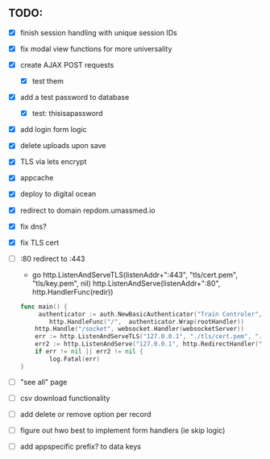 ## TODO:

- [x] finish session handling with unique session IDs
- [x] fix modal view functions for more universality
- [x] create AJAX POST requests
    - [x] test them
- [x] add a test password to database
    - [x] test: thisisapassword

- [x] add login form logic
- [x] delete uploads upon save
- [x] TLS via lets encrypt
- [x] appcache
- [x] deploy to digital ocean
- [x] redirect to domain repdom.umassmed.io

- [x] fix dns?

- [x] fix TLS cert

- [ ] :80 redirect to :443
    - go http.ListenAndServeTLS(listenAddr+":443", "tls/cert.pem", "tls/key.pem", nil)
    http.ListenAndServe(listenAddr+":80", http.HandlerFunc(redir))
    ```go
    func main() {
	     authenticator := auth.NewBasicAuthenticator("Train Controler", Secret)
	        http.HandleFunc("/",  authenticator.Wrap(rootHandler))
    	http.Handle("/socket", websocket.Handler(websocketServer))
    	err := http.ListenAndServeTLS("127.0.0.1", "./tls/cert.pem", "./tls/key.pem", nil)
    	err2 := http.ListenAndServe("127.0.0.1", http.RedirectHandler("https://127.0.0.1", http.StatusFound))
    	if err != nil || err2 != nil {
    		log.Fatal(err)
	}
    ```
- [ ] "see all" page

- [ ] csv download functionality

- [ ] add delete or remove option per record

- [ ] figure out hwo best to implement form handlers (ie skip logic)

- [ ] add appspecific prefix? to data keys
